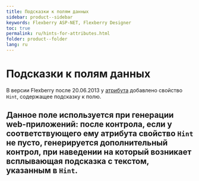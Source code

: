 ```yaml
---
title: Подсказки к полям данных
sidebar: product--sidebar
keywords: Flexberry ASP-NET, Flexberry Designer
toc: true
permalink: ru/hints-for-attributes.html
folder: product--folder
lang: ru
---
```

# Подсказки к полям данных
В версии Flexberry после 20.06.2013 у [атрибута](attributes-class-data.html) добавлено свойство `Hint`, содержащее подсказку к полю. 

Данное поле используется при генерации web-приложений: после контрола, если у соответствующего ему атрибута свойство `Hint` не пусто, генерируется дополнительный контрол, при наведении на который возникает всплывающая подсказка с текстом, указанным в `Hint`.
----